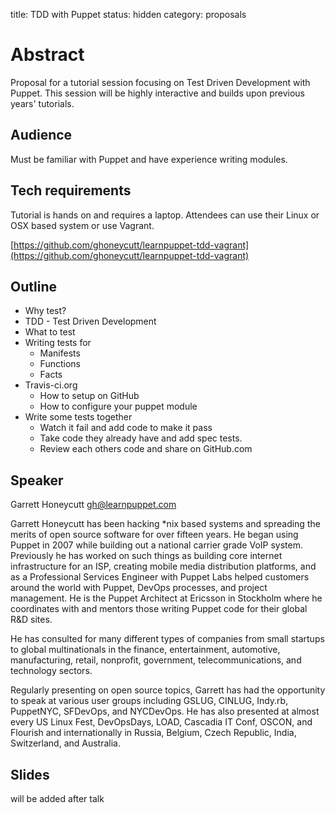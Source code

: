 title: TDD with Puppet
status: hidden
category: proposals

# Abstract

Proposal for a tutorial session focusing on Test Driven Development with
Puppet. This session will be highly interactive and builds upon previous years'
tutorials.

## Audience

Must be familiar with Puppet and have experience writing modules.

## Tech requirements

Tutorial is hands on and requires a laptop. Attendees can use their Linux or
OSX based system or use Vagrant.

[https://github.com/ghoneycutt/learnpuppet-tdd-vagrant](https://github.com/ghoneycutt/learnpuppet-tdd-vagrant)

## Outline

* Why test?
* TDD - Test Driven Development
* What to test
* Writing tests for
  * Manifests
  * Functions
  * Facts
* Travis-ci.org
  * How to setup on GitHub
  * How to configure your puppet module
* Write some tests together
  * Watch it fail and add code to make it pass
  * Take code they already have and add spec tests.
  * Review each others code and share on GitHub.com


Speaker
-------

Garrett Honeycutt <gh@learnpuppet.com>

Garrett Honeycutt has been hacking *nix based systems and spreading the merits of open source software for over fifteen years. He began using Puppet in 2007 while building out a national carrier grade VoIP system.  Previously he has worked on such things as building core internet infrastructure for an ISP, creating mobile media distribution platforms, and as a Professional Services Engineer with Puppet Labs helped customers around the world with Puppet, DevOps processes, and project management. He is the Puppet Architect at Ericsson in Stockholm where he coordinates with and mentors those writing Puppet code for their global R&D sites.

He has consulted for many different types of companies from small startups to global multinationals in the finance, entertainment, automotive, manufacturing, retail, nonprofit, government, telecommunications, and technology sectors.

Regularly presenting on open source topics, Garrett has had the opportunity to speak at various user groups including GSLUG, CINLUG, Indy.rb, PuppetNYC, SFDevOps, and NYCDevOps. He has also presented at almost every US Linux Fest, DevOpsDays, LOAD, Cascadia IT Conf, OSCON, and Flourish and internationally in Russia, Belgium, Czech Republic, India, Switzerland, and Australia.

Slides
------
will be added after talk
